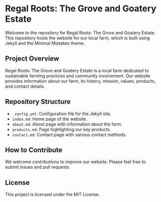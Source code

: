 # Regal Roots: The Grove and Goatery Estate

Welcome to the repository for Regal Roots: The Grove and Goatery Estate. This repository hosts the website for our local farm, which is built using Jekyll and the Minimal Mistakes theme.

## Project Overview

Regal Roots: The Grove and Goatery Estate is a local farm dedicated to sustainable farming practices and community involvement. Our website provides information about our farm, its history, mission, values, products, and contact details.

## Repository Structure

- `_config.yml`: Configuration file for the Jekyll site.
- `index.md`: Home page of the website.
- `about.md`: About page with information about the farm.
- `products.md`: Page highlighting our key products.
- `contact.md`: Contact page with various contact methods.

## How to Contribute

We welcome contributions to improve our website. Please feel free to submit issues and pull requests.

## License

This project is licensed under the MIT License.
